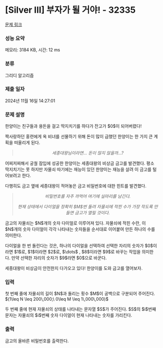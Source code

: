 # [Silver III] 부자가 될 거야! - 32335 

[문제 링크](https://www.acmicpc.net/problem/32335) 

### 성능 요약

메모리: 3184 KB, 시간: 12 ms

### 분류

그리디 알고리즘

### 제출 일자

2024년 11월 16일 14:27:01

### 문제 설명

<p>한양이는 친구들과 용돈을 걸고 딱지치기를 하다가 잔고가 $0$이 되어버렸다!</p>

<p>짝사랑하던 홍련에게 옥 비녀를 선물하기 위해 돈이 많이 급했던 한양이는 한 가지 큰 계획을 떠올리게 된다.</p>

<blockquote>
<p style="text-align: center;"><em>세종대왕님이라면... 돈이 많지 않을까...?</em></p>
</blockquote>

<p>어찌저찌해서 궁궐 잠입에 성공한 한양이는 세종대왕의 비상금 금고를 발견했다. 평소 딱지치기는 못 하지만 자물쇠 따기에는 재능이 있던 한양이는 재능을 살려 이 금고를 털어보려고 한다.</p>

<p>다행히도 금고 옆에 세종대왕이 적어놓은 금고 비밀번호에 대한 힌트를 발견했다.</p>

<blockquote>
<p style="text-align: center;"><em>비밀번호를 자주 까먹어 여기에 실마리를 남긴다.</em></p>

<p style="text-align: center;"><em>현재 상태에서 다이얼을 정확히 $M$번 돌려 자물쇠에 적힌 수가 가장 작도록 만들면 금고가 열릴 것이다.</em></p>
</blockquote>

<p>금고의 자물쇠는 $N$개의 숫자 다이얼로 이루어져 있다. 자물쇠에 적힌 수란, 이 $N$개의 숫자 다이얼이 각각 나타내는 숫자들을 순서대로 이어붙여 만든 하나의 수를 의미한다.</p>

<p>다이얼을 한 번 돌린다는 것은, 하나의 다이얼을 선택하여 선택한 자리의 숫자가 $0$이라면 $1$로, $1$이라면 $2$로, $\dots$ , $8$이라면 $9$로 바꾸는 작업을 의미한다. 만약 선택한 자리의 숫자가 $9$라면 $0$으로 바꾼다.</p>

<p>세종대왕이 비상금이 안전한지 다가오고 있다! 한양이를 도와 금고를 열어보자.</p>

### 입력 

 <p>첫 번째 줄에 자물쇠의 길이 $N$과 돌리는 횟수 $M$이 공백으로 구분되어 주어진다. $(1\leq N \leq 200\,000;\ 0\leq M \leq 1\,000\,000)$</p>

<p>두 번째 줄에 현재 자물쇠의 상태를 나타내는 문자열 $S$가 주어진다. $S$의 $i$번째 문자는 자물쇠의 $i$번째 숫자 다이얼이 현재 나타내는 숫자를 가리킨다.</p>

### 출력 

 <p>금고의 올바른 비밀번호를 출력한다.</p>

